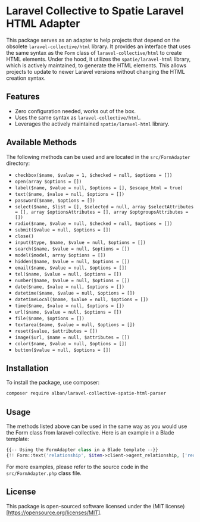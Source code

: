 # Laravel Collective to Spatie Laravel HTML Adapter

This package serves as an adapter to help projects that depend on the obsolete `laravel-collective/html` library. It provides an interface that uses the same syntax as the `Form` class of `laravel-collective/html` to create HTML elements. Under the hood, it utilizes the `spatie/laravel-html` library, which is actively maintained, to generate the HTML elements. This allows projects to update to newer Laravel versions without changing the HTML creation syntax.

## Features
- Zero configuration needed, works out of the box.
- Uses the same syntax as `laravel-collective/html`.
- Leverages the actively maintained `spatie/laravel-html` library.

## Available Methods
The following methods can be used and are located in the `src/FormAdapter` directory:

- `checkbox($name, $value = 1, $checked = null, $options = [])`
- `open(array $options = [])`
- `label($name, $value = null, $options = [], $escape_html = true)`
- `text($name, $value = null, $options = [])`
- `password($name, $options = [])`
- `select($name, $list = [], $selected = null, array $selectAttributes = [], array $optionsAttributes = [], array $optgroupsAttributes = [])`
- `radio($name, $value = null, $checked = null, $options = [])`
- `submit($value = null, $options = [])`
- `close()`
- `input($type, $name, $value = null, $options = [])`
- `search($name, $value = null, $options = [])`
- `model($model, array $options = [])`
- `hidden($name, $value = null, $options = [])`
- `email($name, $value = null, $options = [])`
- `tel($name, $value = null, $options = [])`
- `number($name, $value = null, $options = [])`
- `date($name, $value = null, $options = [])`
- `datetime($name, $value = null, $options = [])`
- `datetimeLocal($name, $value = null, $options = [])`
- `time($name, $value = null, $options = [])`
- `url($name, $value = null, $options = [])`
- `file($name, $options = [])`
- `textarea($name, $value = null, $options = [])`
- `reset($value, $attributes = [])`
- `image($url, $name = null, $attributes = [])`
- `color($name, $value = null, $options = [])`
- `button($value = null, $options = [])`

## Installation

To install the package, use composer:

```sh
composer require alban/laravel-collective-spatie-html-parser
```

## Usage

The methods listed above can be used in the same way as you would use the Form class from laravel-collective. Here is an example in a Blade template:

```php
{{-- Using the FormAdapter class in a Blade template --}}
{!! Form::text('relationship', $item->client->agent_relationship, ['required', 'class' => 'form-control input-sm']) !!}
```

For more examples, please refer to the source code in the `src/FormAdapter.php` class file.

## License

This package is open-sourced software licensed under the (MIT license)[https://opensource.org/licenses/MIT].
